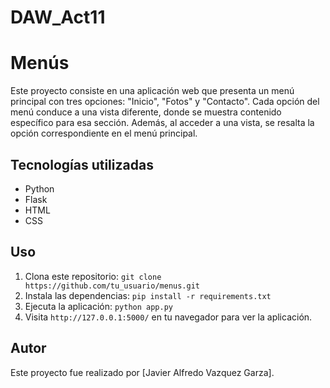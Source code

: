 # DAW_Act11

# Menús
Este proyecto consiste en una aplicación web que presenta un menú principal con tres opciones: "Inicio", "Fotos" y "Contacto". Cada opción del menú conduce a una vista diferente, donde se muestra contenido específico para esa sección. Además, al acceder a una vista, se resalta la opción correspondiente en el menú principal.

## Tecnologías utilizadas
- Python
- Flask
- HTML
- CSS

## Uso
1. Clona este repositorio: `git clone https://github.com/tu_usuario/menus.git`
2. Instala las dependencias: `pip install -r requirements.txt`
3. Ejecuta la aplicación: `python app.py`
4. Visita `http://127.0.0.1:5000/` en tu navegador para ver la aplicación.

## Autor
Este proyecto fue realizado por [Javier Alfredo Vazquez Garza].

